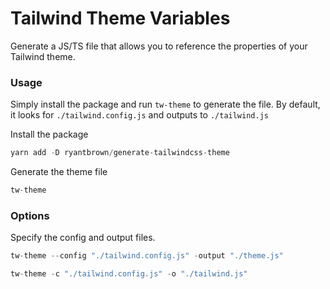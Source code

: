 # Tailwind Theme Variables

Generate a JS/TS file that allows you to reference the properties of your Tailwind theme.


### Usage
Simply install the package and run `tw-theme` to generate the file. By default, it looks for `./tailwind.config.js` and outputs to `./tailwind.js`

Install the package
```js
yarn add -D ryantbrown/generate-tailwindcss-theme
```

Generate the theme file
```js
tw-theme
```

### Options

Specify the config and output files.
```js
tw-theme --config "./tailwind.config.js" -output "./theme.js"

tw-theme -c "./tailwind.config.js" -o "./tailwind.js"
```

